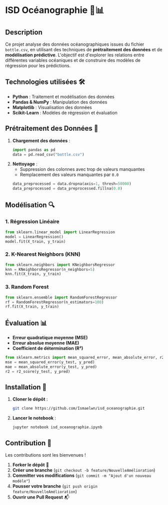 # ISD Océanographie 🌊📊

## Description

Ce projet analyse des données océanographiques issues du fichier `bottle.csv`, en utilisant des techniques de **prétraitement des données** et de **modélisation prédictive**. L'objectif est d'explorer les relations entre différentes variables océaniques et de construire des modèles de régression pour les prédictions.

## Technologies utilisées 🛠️

- **Python** : Traitement et modélisation des données
- **Pandas & NumPy** : Manipulation des données
- **Matplotlib** : Visualisation des données
- **Scikit-Learn** : Modèles de régression et évaluation

## Prétraitement des Données 🧹

1. **Chargement des données** :
   ```python
   import pandas as pd
   data = pd.read_csv("bottle.csv")
   ```
2. **Nettoyage** :
   - Suppression des colonnes avec trop de valeurs manquantes
   - Remplacement des valeurs manquantes par `0.0`
   ```python
   data_preprocessed = data.dropna(axis=1, thresh=50000)
   data_preprocessed = data_preprocessed.fillna(0.0)
   ```

## Modélisation 🔍

### 1. Régression Linéaire
```python
from sklearn.linear_model import LinearRegression
model = LinearRegression()
model.fit(X_train, y_train)
```

### 2. K-Nearest Neighbors (KNN)
```python
from sklearn.neighbors import KNeighborsRegressor
knn = KNeighborsRegressor(n_neighbors=5)
knn.fit(X_train, y_train)
```

### 3. Random Forest
```python
from sklearn.ensemble import RandomForestRegressor
rf = RandomForestRegressor(n_estimators=100)
rf.fit(X_train, y_train)
```

## Évaluation 📊

- **Erreur quadratique moyenne (MSE)**
- **Erreur absolue moyenne (MAE)**
- **Coefficient de détermination (R²)**

```python
from sklearn.metrics import mean_squared_error, mean_absolute_error, r2_score
mse = mean_squared_error(y_test, y_pred)
mae = mean_absolute_error(y_test, y_pred)
r2 = r2_score(y_test, y_pred)
```

## Installation 🚀

1. **Cloner le dépôt** :
   ```bash
   git clone https://github.com/Ismaelwn/isd_oceanographie.git
   ```

2. **Lancer le notebook** :
   ```bash
   jupyter notebook isd_oceanographie.ipynb
   ```

## Contribution 🤝

Les contributions sont les bienvenues !

1. **Forker le dépôt** 📌
2. **Créer une branche** (`git checkout -b feature/NouvelleAmélioration`)
3. **Committer vos modifications** (`git commit -m "Ajout d'un nouveau modèle"`)
4. **Pousser votre branche** (`git push origin feature/NouvelleAmélioration`)
5. **Ouvrir une Pull Request** 📬



